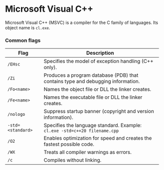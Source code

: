 # Microsoft Visual C++

Microsoft Visual C++ (MSVC) is a compiler for the C family of languages. Its object name is `cl.exe`.

### Common flags
| Flag             | Description                                                                          |
|------------------|--------------------------------------------------------------------------------------|
| `/EHsc`          | Specifies the model of exception handling (C++ only).                                |
| `/Zi`            | Produces a program database (PDB) that contains type and debugging information.      |
| `/Fo<name>`      | Names the object file or DLL the linker creates.                                     |
| `/Fe<name>`      | Names the executable file or DLL the linker creates.                                 |
| `/nologo`        | Suppress startup banner (copyright and version information).                         |
| `-std=<standard>`| Specifies the language standard. Example: `cl.exe -std=c++20 filename.cpp`           |
| `/O2`            | Enables optimization for speed and creates the fastest possible code.                |
| `/WX`            | Treats all compiler warnings as errors.                                              |
| `/c`             | Compiles without linking.                                                            |
